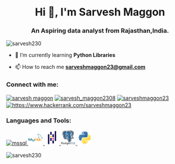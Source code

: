 <h1 align="center">Hi 👋, I'm Sarvesh Maggon</h1>
<h3 align="center">An Aspiring data analyst from Rajasthan,India.</h3>

<p align="left"> <img src="https://komarev.com/ghpvc/?username=sarvesh230&label=Profile%20views&color=0e75b6&style=flat" alt="sarvesh230" /> </p>

- 🌱 I’m currently learning **Python Libraries**

- 📫 How to reach me **sarveshmaggon23@gmail.com**

<h3 align="left">Connect with me:</h3>
<p align="left">
<a href="https://linkedin.com/in/sarvesh maggon" target="blank"><img align="center" src="https://raw.githubusercontent.com/rahuldkjain/github-profile-readme-generator/master/src/images/icons/Social/linked-in-alt.svg" alt="sarvesh maggon" height="30" width="40" /></a>
<a href="https://instagram.com/sarvesh_maggon2308" target="blank"><img align="center" src="https://raw.githubusercontent.com/rahuldkjain/github-profile-readme-generator/master/src/images/icons/Social/instagram.svg" alt="sarvesh_maggon2308" height="30" width="40" /></a>
<a href="https://www.hackerrank.com/sarveshmaggon23" target="blank"><img align="center" src="https://raw.githubusercontent.com/rahuldkjain/github-profile-readme-generator/master/src/images/icons/Social/hackerrank.svg" alt="sarveshmaggon23" height="30" width="40" /></a>
<a href="https://www.hackerearth.com/https://www.hackerrank.com/sarveshmaggon23" target="blank"><img align="center" src="https://raw.githubusercontent.com/rahuldkjain/github-profile-readme-generator/master/src/images/icons/Social/hackerearth.svg" alt="https://www.hackerrank.com/sarveshmaggon23" height="30" width="40" /></a>
</p>

<h3 align="left">Languages and Tools:</h3>
<p align="left"> <a href="https://www.microsoft.com/en-us/sql-server" target="_blank" rel="noreferrer"> <img src="https://www.svgrepo.com/show/303229/microsoft-sql-server-logo.svg" alt="mssql" width="40" height="40"/> </a> <a href="https://www.mysql.com/" target="_blank" rel="noreferrer"> <img src="https://raw.githubusercontent.com/devicons/devicon/master/icons/mysql/mysql-original-wordmark.svg" alt="mysql" width="40" height="40"/> </a> <a href="https://pandas.pydata.org/" target="_blank" rel="noreferrer"> <img src="https://raw.githubusercontent.com/devicons/devicon/2ae2a900d2f041da66e950e4d48052658d850630/icons/pandas/pandas-original.svg" alt="pandas" width="40" height="40"/> </a> <a href="https://www.postgresql.org" target="_blank" rel="noreferrer"> <img src="https://raw.githubusercontent.com/devicons/devicon/master/icons/postgresql/postgresql-original-wordmark.svg" alt="postgresql" width="40" height="40"/> </a> <a href="https://www.python.org" target="_blank" rel="noreferrer"> <img src="https://raw.githubusercontent.com/devicons/devicon/master/icons/python/python-original.svg" alt="python" width="40" height="40"/> </a> </p>

<p><img align="center" src="https://github-readme-stats.vercel.app/api/top-langs?username=sarvesh230&show_icons=true&locale=en&layout=compact" alt="sarvesh230" /></p>

